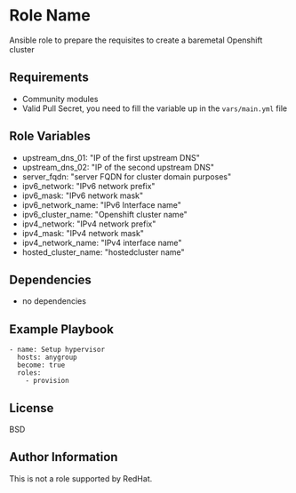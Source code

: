 Role Name
=========

Ansible role to prepare the requisites to create a baremetal Openshift cluster

Requirements
------------

- Community modules
- Valid Pull Secret, you need to fill the variable up in the `vars/main.yml` file

Role Variables
--------------

- upstream_dns_01: "IP of the first upstream DNS"
- upstream_dns_02: "IP of the second upstream DNS"
- server_fqdn: "server FQDN for cluster domain purposes"
- ipv6_network: "IPv6 network prefix"
- ipv6_mask: "IPv6 network mask"
- ipv6_network_name: "IPv6 Interface name"
- ipv6_cluster_name: "Openshift cluster name"
- ipv4_network: "IPv4 network prefix"
- ipv4_mask: "IPv4 network mask"
- ipv4_network_name: "IPv4 interface name"
- hosted_cluster_name: "hostedcluster name"

Dependencies
------------

- no dependencies

Example Playbook
----------------

```
- name: Setup hypervisor
  hosts: anygroup
  become: true
  roles:
    - provision
```

License
-------

BSD

Author Information
------------------

This is not a role supported by RedHat.
